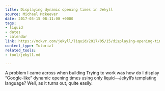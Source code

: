 ```yaml
---
title: Displaying dynamic opening times in Jekyll
source: Michael Mckeever
date: 2017-05-15 08:11:00 +0000
tags:
- liquid
- dates
- calendar
link: https://mckvr.com/jekyll/liquid/2017/05/15/displaying-opening-times-in-jekyll/
content_type: Tutorial
related_tools:
- tool/jekyll.md

---
```

A problem I came across when building Trying to work was how do I display “Google-like” dynamic opening times using only liquid—Jekyll’s templating language? Well, as it turns out, quite easily.





